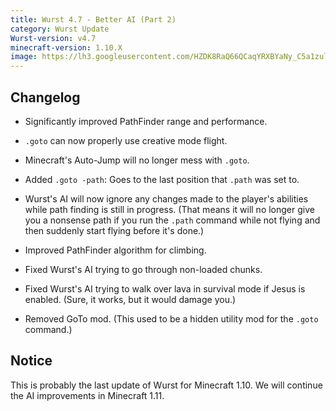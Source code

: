 ```yaml
---
title: Wurst 4.7 - Better AI (Part 2)
category: Wurst Update
Wurst-version: v4.7
minecraft-version: 1.10.X
image: https://lh3.googleusercontent.com/HZDK8RaQ66QCaqYRXBYaNy_C5a1zulDoPERlOv1kUlXbMjnY_T_HjCwliQlBfaFREXbkItqQVri5_x1QStEskmEbmOJZ9tyU8yx51s-HWvuXbrsbtCa2_gZD4YqXKmftMiDqz56X0WJd0Qh7ieylYRNPVVdhBNCCbrLziYf92ngnm5pq31pBWj89nUSdnYcj_lkpSYbDzJwQTAhX5lkbyE4S56drZwn_vC7d0UF08XxPtxOWXBzp5Fw3J2ubVSF7Ixo4UUUietLGoTsr5jv-2YEUsqY8bIGimkzf0Lc04c6h-2Bs39dj3UzQJbaHziUlxFt0b_omsd6U44L7_McVTrGgiHmUYUp1Vzpx69ntZGxfrQxhC41t4iIpBH4lQiOzpU-btP7jIACJVUV8wHf5w9zSxrJu8dXYOBbuQoWP3Y8JCWCrjJL9l-ZZswve0XVgCynlsXG9Rjc4k-6q_DXOfpxbAkxOujGL3b8Js3ido55sYRQFjapIdSy4KhUTDBj3u8V1j5VTJAihMHkSH91ourM18o-Wx0xREvOgiM9cbQuG15DaGbsTAC4lUtwkb5epD1TwII6iY78CbzenxFniaCOoKBv8C4aqe9mB4ynUSAJ_Xs-e=w1280-h720-no
---
```

## Changelog

- Significantly improved PathFinder range and performance.

- `.goto` can now properly use creative mode flight.

- Minecraft's Auto-Jump will no longer mess with `.goto`.

- Added `.goto -path`: Goes to the last position that `.path` was set to.

- Wurst's AI will now ignore any changes made to the player's abilities while path finding is still in progress. (That means it will no longer give you a nonsense path if you run the `.path` command while not flying and then suddenly start flying before it's done.)

- Improved PathFinder algorithm for climbing.

- Fixed Wurst's AI trying to go through non-loaded chunks.

- Fixed Wurst's AI trying to walk over lava in survival mode if Jesus is enabled. (Sure, it works, but it would damage you.)

- Removed GoTo mod. (This used to be a hidden utility mod for the `.goto` command.)

## Notice

This is probably the last update of Wurst for Minecraft 1.10. We will continue the AI improvements in Minecraft 1.11.
